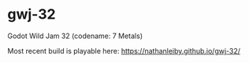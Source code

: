 # gwj-32
Godot Wild Jam 32 (codename: 7 Metals)

Most recent build is playable here: https://nathanleiby.github.io/gwj-32/
